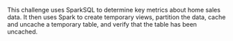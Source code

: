 This challenge uses SparkSQL to determine key metrics about home sales data. It then uses Spark to create temporary views, partition the data, cache and uncache a temporary table, and verify that the table has been uncached.

